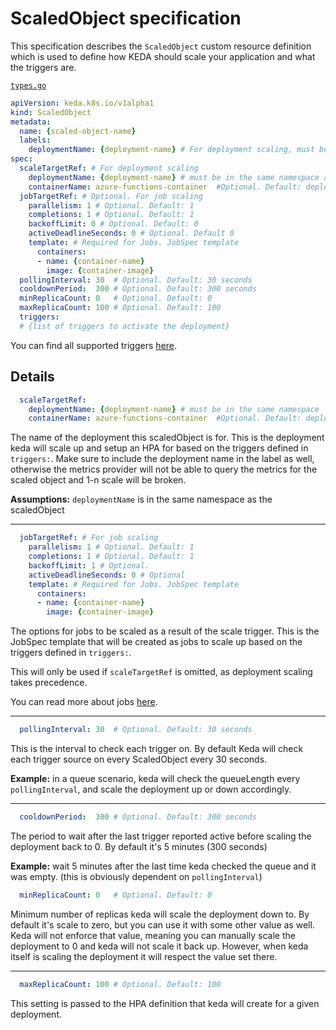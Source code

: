 # ScaledObject specification

This specification describes the `ScaledObject` custom resource definition which is used to define how KEDA should scale your application and what the triggers are.

[`types.go`](./../pkg/apis/keda/v1alpha1/types.go)

```yaml
apiVersion: keda.k8s.io/v1alpha1
kind: ScaledObject
metadata:
  name: {scaled-object-name}
  labels:
    deploymentName: {deployment-name} # For deployment scaling, must be in the same namespace as the ScaledObject
spec:
  scaleTargetRef: # For deployment scaling
    deploymentName: {deployment-name} # must be in the same namespace as the ScaledObject
    containerName: azure-functions-container  #Optional. Default: deployment.spec.template.spec.containers[0]
  jobTargetRef: # Optional. For job scaling
    parallelism: 1 # Optional. Default: 1
    completions: 1 # Optional. Default: 1
    backoffLimit: 0 # Optional. Default: 0
    activeDeadlineSeconds: 0 # Optional. Default 0
    template: # Required for Jobs. JobSpec template
      containers:
      - name: {container-name}
        image: {container-image}
  pollingInterval: 30  # Optional. Default: 30 seconds
  cooldownPeriod:  300 # Optional. Default: 300 seconds
  minReplicaCount: 0   # Optional. Default: 0
  maxReplicaCount: 100 # Optional. Default: 100
  triggers:
  # {list of triggers to activate the deployment}
```

You can find all supported triggers [here](./triggers).

## Details
```yaml
  scaleTargetRef:
    deploymentName: {deployment-name} # must be in the same namespace
    containerName: azure-functions-container  #Optional. Default: deployment.spec.template.spec.containers[0]
```

The name of the deployment this scaledObject is for. This is the deployment keda will scale up and setup an HPA for based on the triggers defined in `triggers:`. Make sure to include the deployment name in the label as well, otherwise the metrics provider will not be able to query the metrics for the scaled object and 1-n scale will be broken.

**Assumptions:** `deploymentName` is in the same namespace as the scaledObject

---
```yaml
  jobTargetRef: # For job scaling
    parallelism: 1 # Optional. Default: 1
    completions: 1 # Optional. Default: 1
    backoffLimit: 1 # Optional.
    activeDeadlineSeconds: 0 # Optional
    template: # Required for Jobs. JobSpec template
      containers:
      - name: {container-name}
        image: {container-image}
```

The options for jobs to be scaled as a result of the scale trigger. This is the JobSpec template that will be created as jobs to scale up based on the triggers defined in `triggers:`. 

This will only be used if `scaleTargetRef` is omitted, as deployment scaling takes precedence.

You can read more about jobs [here](https://kubernetes.io/docs/concepts/workloads/controllers/jobs-run-to-completion).

---

```yaml
  pollingInterval: 30  # Optional. Default: 30 seconds
```

This is the interval to check each trigger on. By default Keda will check each trigger source on every ScaledObject every 30 seconds.

**Example:** in a queue scenario, keda will check the queueLength every `pollingInterval`, and scale the deployment up or down accordingly.

---

```yaml
  cooldownPeriod:  300 # Optional. Default: 300 seconds
```

The period to wait after the last trigger reported active before scaling the deployment back to 0. By default it's 5 minutes (300 seconds)

**Example:** wait 5 minutes after the last time keda checked the queue and it was empty. (this is obviously dependent on `pollingInterval`)

```yaml
  minReplicaCount: 0   # Optional. Default: 0
```

Minimum number of replicas keda will scale the deployment down to. By default it's scale to zero, but you can use it with some other value as well. Keda will not enforce that value, meaning you can manually scale the deployment to 0 and keda will not scale it back up. However, when keda itself is scaling the deployment it will respect the value set there.

---

```yaml
  maxReplicaCount: 100 # Optional. Default: 100
```

This setting is passed to the HPA definition that keda will create for a given deployment.
